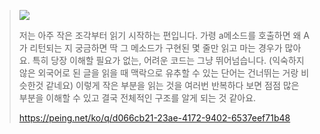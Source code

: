 > <img src="https://s3.peing.net/t/uploads/item/eye_catch/1124710947/ed9b5c57.jpg">
>
> 저는 아주 작은 조각부터 읽기 시작하는 편입니다. 가령 a메소드를 호출하면 왜 A가 리턴되는 지 궁금하면 딱 그 메소드가 구현된 몇 줄만 읽고 마는 경우가 많아요. 특히 당장 이해할 필요가 없는, 어려운 코드는 그냥 뛰어넘습니다. (익숙하지 않은 외국어로 된 글을 읽을 때 맥락으로 유추할 수 있는 단어는 건너뛰는 거랑 비슷한것 같네요)
이렇게 작은 부분을 읽는 것을 여러번 반복하다 보면 점점 많은 부분을 이해할 수 있고 결국 전체적인 구조를 알게 되는 것 같아요. 
> 
> https://peing.net/ko/q/d066cb21-23ae-4172-9402-6537eef71b48